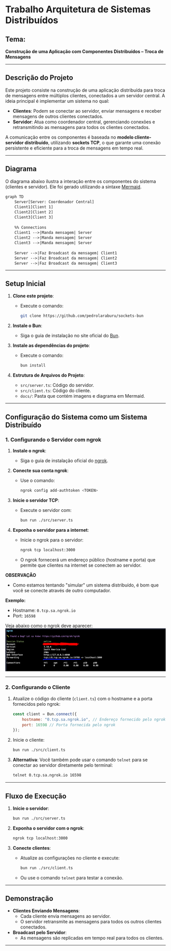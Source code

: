 # **Trabalho Arquitetura de Sistemas Distribuídos**

## **Tema:** 
**Construção de uma Aplicação com Componentes Distribuídos – Troca de Mensagens**

---

## **Descrição do Projeto**
Este projeto consiste na construção de uma aplicação distribuída para troca de mensagens entre múltiplos clientes, conectados a um servidor central. A ideia principal é implementar um sistema no qual:
- **Clientes**: Podem se conectar ao servidor, enviar mensagens e receber mensagens de outros clientes conectados.
- **Servidor**: Atua como coordenador central, gerenciando conexões e retransmitindo as mensagens para todos os clientes conectados.

A comunicação entre os componentes é baseada no **modelo cliente-servidor distribuído**, utilizando **sockets TCP**, o que garante uma conexão persistente e eficiente para a troca de mensagens em tempo real.

---

## **Diagrama**
O diagrama abaixo ilustra a interação entre os componentes do sistema (clientes e servidor). Ele foi gerado utilizando a sintaxe [Mermaid](https://mermaid.js.org/).

```mermaid 
graph TD
    Server[Server: Coordenador Central]
    Client1[Client 1]
    Client2[Client 2]
    Client3[Client 3]

    %% Connections
    Client1 -->|Manda mensagem| Server
    Client2 -->|Manda mensagem| Server
    Client3 -->|Manda mensagem| Server

    Server -->|Faz Broadcast da mensagem| Client1
    Server -->|Faz Broadcast da mensagem| Client2
    Server -->|Faz Broadcast da mensagem| Client3
```

---
## **Setup Inicial**

1. **Clone este projeto**: 
    - Execute o comando: 
      ```bash 
      git clone https://github.com/pedrolaraburu/sockets-bun
      ``` 

2. **Instale o Bun**:
   - Siga o guia de instalação no site oficial do [Bun](https://bun.sh/docs/installation).

3. **Instale as dependências do projeto**:
   - Execute o comando:
     ```bash
     bun install
     ```

4. **Estrutura de Arquivos do Projeto**:
   - `src/server.ts`: Código do servidor.
   - `src/client.ts`: Código do cliente.
   - `docs/`: Pasta que contém imagens e diagrama em Mermaid.

---

## **Configuração do Sistema como um Sistema Distribuído**

### **1. Configurando o Servidor com ngrok**
1. **Instale o ngrok**:
   - Siga o guia de instalação oficial do [ngrok](https://ngrok.com/docs/getting-started/).

2. **Conecte sua conta ngrok**:
   - Use o comando:
     ```bash
     ngrok config add-authtoken <TOKEN>
     ```

3. **Inicie o servidor TCP**:
   - Execute o servidor com:
     ```bash
     bun run ./src/server.ts
     ```

4. **Exponha o servidor para a internet**:
   - Inicie o ngrok para o servidor:
     ```bash
     ngrok tcp localhost:3000
     ```
   - O ngrok fornecerá um endereço público (hostname e porta) que permite que clientes na internet se conectem ao servidor.

**OBSERVAÇÃO**
- Como estamos tentando "simular" um sistema distribuído, é bom que você se conecte através de outro computador.

**Exemplo:**
- Hostname: `0.tcp.sa.ngrok.io`
- Port: `16598`

Veja abaixo como o ngrok deve aparecer:
![Exemplo ngrok](./docs/ngrok.png)

---

### **2. Configurando o Cliente**
1. Atualize o código do cliente (`client.ts`) com o hostname e a porta fornecidos pelo ngrok:
   ```javascript
   const client = Bun.connect({
       hostname: "0.tcp.sa.ngrok.io", // Endereço fornecido pelo ngrok
       port: 16598 // Porta fornecida pelo ngrok
   });
   ```

2. Inicie o cliente:
   ```bash
   bun run ./src/client.ts
   ```

3. **Alternativa**: Você também pode usar o comando `telnet` para se conectar ao servidor diretamente pelo terminal:
   ```bash
   telnet 0.tcp.sa.ngrok.io 16598
   ```

---

## **Fluxo de Execução**

1. **Inicie o servidor**:
   ```bash
   bun run ./src/server.ts
   ```

2. **Exponha o servidor com o ngrok**:
   ```bash
   ngrok tcp localhost:3000
   ```

3. **Conecte clientes**:
   - Atualize as configurações no cliente e execute:
     ```bash
     bun run ./src/client.ts
     ```
   - Ou use o comando `telnet` para testar a conexão.

---

## **Demonstração**
- **Clientes Enviando Mensagens**:
  - Cada cliente envia mensagens ao servidor.
  - O servidor retransmite as mensagens para todos os outros clientes conectados.
- **Broadcast pelo Servidor**:
  - As mensagens são replicadas em tempo real para todos os clientes.

---